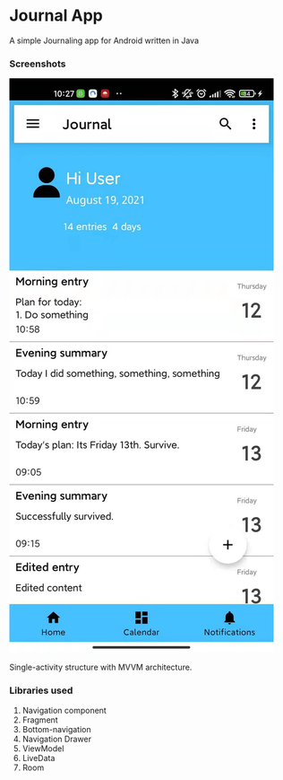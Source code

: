 # Journal App
 A simple Journaling app for Android written in Java

### Screenshots
![Image1](screenshots/Image1.jpg)


Single-activity structure with MVVM architecture.

### Libraries used
1. Navigation component
2. Fragment
3. Bottom-navigation
4. Navigation Drawer
5. ViewModel
6. LiveData
7. Room


